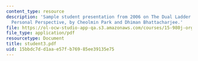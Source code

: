 ```yaml
---
content_type: resource
description: 'Sample student presentation from 2006 on The Dual Ladder: Review and
  Personal Perspective, by Cheolmin Park and Dhiman Bhattacharjee.'
file: https://ol-ocw-studio-app-qa.s3.amazonaws.com/courses/15-980j-organizing-for-innovative-product-development-spring-2007/15bbdc7dd1aae57fb76985ee39135e75_student3.pdf
file_type: application/pdf
resourcetype: Document
title: student3.pdf
uid: 15bbdc7d-d1aa-e57f-b769-85ee39135e75
---
```

